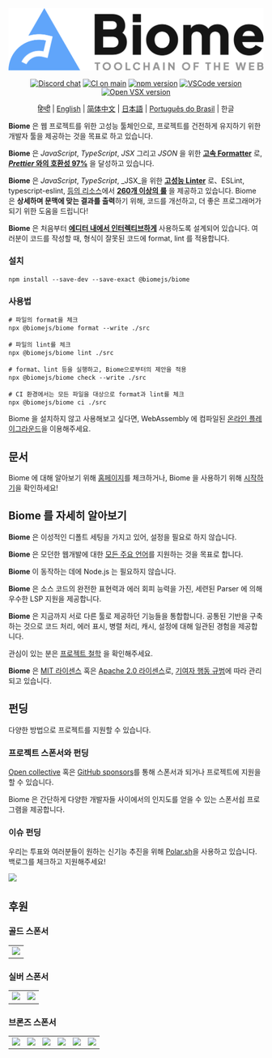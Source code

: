 <p align="center">
    <picture>
        <source media="(prefers-color-scheme: dark)" srcset="https://raw.githubusercontent.com/biomejs/resources/main/svg/slogan-dark-transparent.svg">
        <source media="(prefers-color-scheme: light)" srcset="https://raw.githubusercontent.com/biomejs/resources/main/svg/slogan-light-transparent.svg">
        <img alt="Biome - Toolchain of the web" src="https://raw.githubusercontent.com/biomejs/resources/main/svg/slogan-light-transparent.svg" width="700">
    </picture>
</p>

<div align="center">

[![Discord chat][discord-badge]][discord-url]
[![CI on main][ci-badge]][ci-url]
[![npm version][npm-badge]][npm-url]
[![VSCode version][vscode-badge]][vscode-url]
[![Open VSX version][open-vsx-badge]][open-vsx-url]

[discord-badge]: https://badgen.net/discord/online-members/BypW39g6Yc?icon=discord&label=discord&color=green
[discord-url]: https://discord.gg/BypW39g6Yc
[ci-badge]: https://github.com/biomejs/biome/actions/workflows/main.yml/badge.svg
[ci-url]: https://github.com/biomejs/biome/actions/workflows/main.yml
[npm-badge]: https://badgen.net/npm/v/@biomejs/biome?icon=npm&color=green&label=%40biomejs%2Fbiome
[npm-url]: https://www.npmjs.com/package/@biomejs/biome/v/latest
[vscode-badge]: https://badgen.net/vs-marketplace/v/biomejs.biome?label=vscode&icon=visualstudio&color=green
[vscode-url]: https://marketplace.visualstudio.com/items?itemName=biomejs.biome
[open-vsx-badge]: https://badgen.net/open-vsx/version/biomejs/biome?label=open-vsx&color=green
[open-vsx-url]: https://open-vsx.org/extension/biomejs/biome

</div>

<!-- Insert new entries lexicographically by language code.
     For example given below is the same order as these files appear on page:
     https://github.com/biomejs/biome/tree/main/packages/%40biomejs/biome -->
<div align="center">

[हिन्दी](https://github.com/biomejs/biome/blob/main/packages/%40biomejs/biome/README.hi.md) | [English](https://github.com/biomejs/biome/blob/main/packages/%40biomejs/biome/README.md) | [简体中文](https://github.com/biomejs/biome/blob/main/packages/%40biomejs/biome/README.zh-CN.md) | [日本語](https://github.com/biomejs/biome/blob/main/packages/%40biomejs/biome/README.ja.md) | [Português do Brasil](https://github.com/biomejs/biome/blob/main/packages/%40biomejs/biome/README.pt-br.md) | 한글

</div>


**Biome** 은 웹 프로젝트를 위한 고성능 툴체인으로, 프로젝트를 건전하게 유지하기 위한 개발자 툴을 제공하는 것을 목표로 하고 있습니다.

**Biome** 은 _JavaScript_, _TypeScript_, _JSX_ 그리고 _JSON_ 을 위한 **[고속 Formatter](./benchmark#formatting)** 로, **[_Prettier_ 와의 호환성 97%](https://console.algora.io/challenges/prettier)** 을 달성하고 있습니다.

**Biome** 은 _JavaScript_, _TypeScript_, _JSX_을 위한 **[고성능 Linter](https://github.com/biomejs/biome/tree/main/benchmark#linting)** 로、ESLint, typescript-eslint, [등의 리소스](https://github.com/biomejs/biome/discussions/3)에서 **[260개 이상의 룰](https://biomejs.dev/linter/rules/)** 을 제공하고 있습니다. Biome 은 **상세하며 문맥에 맞는 결과를 출력**하기 위해, 코드를 개선하고, 더 좋은 프로그래머가 되기 위한 도움을 드립니다!

**Biome** 은 처음부터 [**에디터 내에서 인터렉티브하게**](https://biomejs.dev/ja/guides/integrate-in-editor/) 사용하도록 설계되어 있습니다.
여러분이 코드를 작성할 때, 형식이 잘못된 코드에 format, lint 를 적용합니다.

### 설치

```shell
npm install --save-dev --save-exact @biomejs/biome
```

### 사용법

```shell
# 파일의 format을 체크
npx @biomejs/biome format --write ./src

# 파일의 lint를 체크
npx @biomejs/biome lint ./src

# format、lint 등을 실행하고, Biome으로부터의 제안을 적용
npx @biomejs/biome check --write ./src

# CI 환경에서는 모든 파일을 대상으로 format과 lint를 체크
npx @biomejs/biome ci ./src
```

Biome 을 설치하지 않고 사용해보고 싶다면, WebAssembly 에 컴파일된 [온라인 플레이그라운드](https://biomejs.dev/playground/)을 이용해주세요.

## 문서

Biome 에 대해 알아보기 위해 [홈페이지][biomejs]를 체크하거나, Biome 을 사용하기 위해 [시작하기][getting-started]을 확인하세요!

## Biome 를 자세히 알아보기

**Biome** 은 이성적인 디폴트 세팅을 가지고 있어, 설정을 필요로 하지 않습니다.

**Biome** 은 모던한 웹개발에 대한 [모든 주요 언어][language-support]를 지원하는 것을 목표로 합니다.

**Biome** 이 동작하는 데에 Node.js 는 필요하지 않습니다.

**Biome** 은 소스 코드의 완전한 표현력과 에러 회피 능력을 가진, 세련된 Parser 에 의해 우수한 LSP 지원을 제공합니다.

**Biome** 은 지금까지 서로 다른 툴로 제공하던 기능들을 통합합니다. 공통된 기반을 구축하는 것으로 코드 처리, 에러 표시, 병렬 처리, 캐시, 설정에 대해 일관된 경험을 제공합니다.

관심이 있는 분은 [프로젝트 철학][biome-philosophy] 을 확인해주세요.

**Biome** 은 [MIT 라이센스](https://github.com/biomejs/biome/tree/main/LICENSE-MIT) 혹은 [Apache 2.0 라이센스](https://github.com/biomejs/biome/tree/main/LICENSE-APACHE)로, [기여자 행동 규범](https://github.com/biomejs/biome/tree/main/CODE_OF_CONDUCT.md)에 따라 관리되고 있습니다.

## 펀딩

다양한 방법으로 프로젝트를 지원할 수 있습니다.

### 프로젝트 스폰서와 펀딩

[Open collective](https://opencollective.com/biome) 혹은 [GitHub sponsors](https://github.com/sponsors/biomejs)를 통해 스폰서과 되거나 프로젝트에 지원을 할 수 있습니다.

Biome 은 간단하게 다양한 개발자들 사이에서의 인지도를 얻을 수 있는 스폰서쉽 프로그램을 제공합니다.

### 이슈 펀딩

우리는 투표와 여러분들이 원하는 신기능 추진을 위해 [Polar.sh](https://polar.sh/biomejs)을 사용하고 있습니다. 백로그를 체크하고 지원해주세요!

<a href="https://polar.sh/biomejs"><img src="https://polar.sh/embed/fund-our-backlog.svg?org=biomejs" /></a>

## 후원

### 골드 스폰서

<table>
  <tbody>
    <tr>
      <td align="center" valign="middle">
        <a href="https://shiguredo.jp/" target="_blank"><img src="https://shiguredo.jp/official_shiguredo_logo.svg" height="120"></a>
      </td>
    </tr>
  </tbody>
</table>

### 실버 스폰서

<table>
  <tbody>
    <tr>
      <td align="center" valign="middle">
        <a href="https://l2beat.com/" target="_blank"><img src="https://images.opencollective.com/l2beat/c2b2a27/logo/256.png" height="100"></a>
      </td>
      <td align="center" valign="middle">
        <a href="https://www.phoenixlabs.dev/" target="_blank"><img src="https://images.opencollective.com/phoenix-labs/2824ed4/logo/100.png?height=100" height="100"></a>
      </td>
    </tr>
  </tbody>
</table>

### 브론즈 스폰서

<table>
  <tbody>
    <tr>
      <td align="center" valign="middle">
        <a href="https://www.kanamekey.com" target="_blank"><img src="https://images.opencollective.com/kaname/d15fd98/logo/256.png?height=80" width="80"></a>
      </td>
      <td align="center" valign="middle">
        <a href="https://nanabit.dev/" target="_blank"><img src="https://images.opencollective.com/nanabit/d15fd98/logo/256.png?height=80" width="80"></a>
      </td>
      <td align="center" valign="middle">
        <a href="https://vital.io/" target="_blank"><img src="https://avatars.githubusercontent.com/u/25357309?s=200" width="80"></a>
      </td>
      <td align="center" valign="middle">
        <a href="https://coderabbit.ai/" target="_blank"><img src="https://avatars.githubusercontent.com/u/132028505?s=200&v=4" width="80"></a>
      </td>
      <td align="center" valign="middle">
        <a href="https://forge42.dev/" target="_blank"><img src="https://avatars.githubusercontent.com/u/161314831?s=200&v=4" width="80"></a>
      </td>
      <td align="center" valign="middle">
        <a href="https://transloadit.com/" target="_blank"><img src="https://avatars.githubusercontent.com/u/125754?s=200&v=4" width="80"></a>
      </td>
    </tr>
  </tbody>
</table>

[biomejs]: https://biomejs.dev/ja/
[biome-philosophy]: https://biomejs.dev/ja/internals/philosophy/
[language-support]: https://biomejs.dev/ja/internals/language-support/
[getting-started]: https://biomejs.dev/ja/guides/getting-started/
